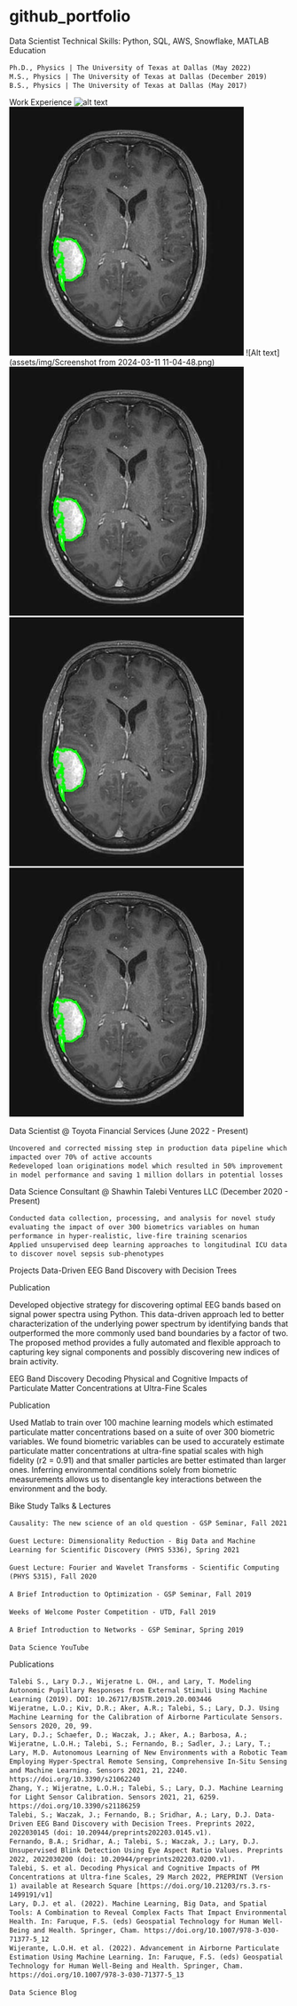 # github_portfolio

Data Scientist
Technical Skills: Python, SQL, AWS, Snowflake, MATLAB
Education

    Ph.D., Physics | The University of Texas at Dallas (May 2022)
    M.S., Physics | The University of Texas at Dallas (December 2019)
    B.S., Physics | The University of Texas at Dallas (May 2017)

Work Experience
![alt text](https://github.com/Ahlem94/github_portfolio/assets/img/extracted_tumor.jpg)
![Alt text](assets/img/extracted_tumor.jpg)
![Alt text](assets/img/Screenshot from 2024-03-11 11-04-48.png)
![Alt text](assets/img/extracted_tumor.jpg)
![Alt text](assets/img/extracted_tumor.jpg)
![Alt text](assets/img/extracted_tumor.jpg)

Data Scientist @ Toyota Financial Services (June 2022 - Present)

    Uncovered and corrected missing step in production data pipeline which impacted over 70% of active accounts
    Redeveloped loan originations model which resulted in 50% improvement in model performance and saving 1 million dollars in potential losses

Data Science Consultant @ Shawhin Talebi Ventures LLC (December 2020 - Present)

    Conducted data collection, processing, and analysis for novel study evaluating the impact of over 300 biometrics variables on human performance in hyper-realistic, live-fire training scenarios
    Applied unsupervised deep learning approaches to longitudinal ICU data to discover novel sepsis sub-phenotypes

Projects
Data-Driven EEG Band Discovery with Decision Trees

Publication

Developed objective strategy for discovering optimal EEG bands based on signal power spectra using Python. This data-driven approach led to better characterization of the underlying power spectrum by identifying bands that outperformed the more commonly used band boundaries by a factor of two. The proposed method provides a fully automated and flexible approach to capturing key signal components and possibly discovering new indices of brain activity.

EEG Band Discovery
Decoding Physical and Cognitive Impacts of Particulate Matter Concentrations at Ultra-Fine Scales

Publication

Used Matlab to train over 100 machine learning models which estimated particulate matter concentrations based on a suite of over 300 biometric variables. We found biometric variables can be used to accurately estimate particulate matter concentrations at ultra-fine spatial scales with high fidelity (r2 = 0.91) and that smaller particles are better estimated than larger ones. Inferring environmental conditions solely from biometric measurements allows us to disentangle key interactions between the environment and the body.

Bike Study
Talks & Lectures

    Causality: The new science of an old question - GSP Seminar, Fall 2021

    Guest Lecture: Dimensionality Reduction - Big Data and Machine Learning for Scientific Discovery (PHYS 5336), Spring 2021

    Guest Lecture: Fourier and Wavelet Transforms - Scientific Computing (PHYS 5315), Fall 2020

    A Brief Introduction to Optimization - GSP Seminar, Fall 2019

    Weeks of Welcome Poster Competition - UTD, Fall 2019

    A Brief Introduction to Networks - GSP Seminar, Spring 2019

    Data Science YouTube

Publications

    Talebi S., Lary D.J., Wijeratne L. OH., and Lary, T. Modeling Autonomic Pupillary Responses from External Stimuli Using Machine Learning (2019). DOI: 10.26717/BJSTR.2019.20.003446
    Wijeratne, L.O.; Kiv, D.R.; Aker, A.R.; Talebi, S.; Lary, D.J. Using Machine Learning for the Calibration of Airborne Particulate Sensors. Sensors 2020, 20, 99.
    Lary, D.J.; Schaefer, D.; Waczak, J.; Aker, A.; Barbosa, A.; Wijeratne, L.O.H.; Talebi, S.; Fernando, B.; Sadler, J.; Lary, T.; Lary, M.D. Autonomous Learning of New Environments with a Robotic Team Employing Hyper-Spectral Remote Sensing, Comprehensive In-Situ Sensing and Machine Learning. Sensors 2021, 21, 2240. https://doi.org/10.3390/s21062240
    Zhang, Y.; Wijeratne, L.O.H.; Talebi, S.; Lary, D.J. Machine Learning for Light Sensor Calibration. Sensors 2021, 21, 6259. https://doi.org/10.3390/s21186259
    Talebi, S.; Waczak, J.; Fernando, B.; Sridhar, A.; Lary, D.J. Data-Driven EEG Band Discovery with Decision Trees. Preprints 2022, 2022030145 (doi: 10.20944/preprints202203.0145.v1).
    Fernando, B.A.; Sridhar, A.; Talebi, S.; Waczak, J.; Lary, D.J. Unsupervised Blink Detection Using Eye Aspect Ratio Values. Preprints 2022, 2022030200 (doi: 10.20944/preprints202203.0200.v1).
    Talebi, S. et al. Decoding Physical and Cognitive Impacts of PM Concentrations at Ultra-fine Scales, 29 March 2022, PREPRINT (Version 1) available at Research Square [https://doi.org/10.21203/rs.3.rs-1499191/v1]
    Lary, D.J. et al. (2022). Machine Learning, Big Data, and Spatial Tools: A Combination to Reveal Complex Facts That Impact Environmental Health. In: Faruque, F.S. (eds) Geospatial Technology for Human Well-Being and Health. Springer, Cham. https://doi.org/10.1007/978-3-030-71377-5_12
    Wijerante, L.O.H. et al. (2022). Advancement in Airborne Particulate Estimation Using Machine Learning. In: Faruque, F.S. (eds) Geospatial Technology for Human Well-Being and Health. Springer, Cham. https://doi.org/10.1007/978-3-030-71377-5_13

    Data Science Blog

